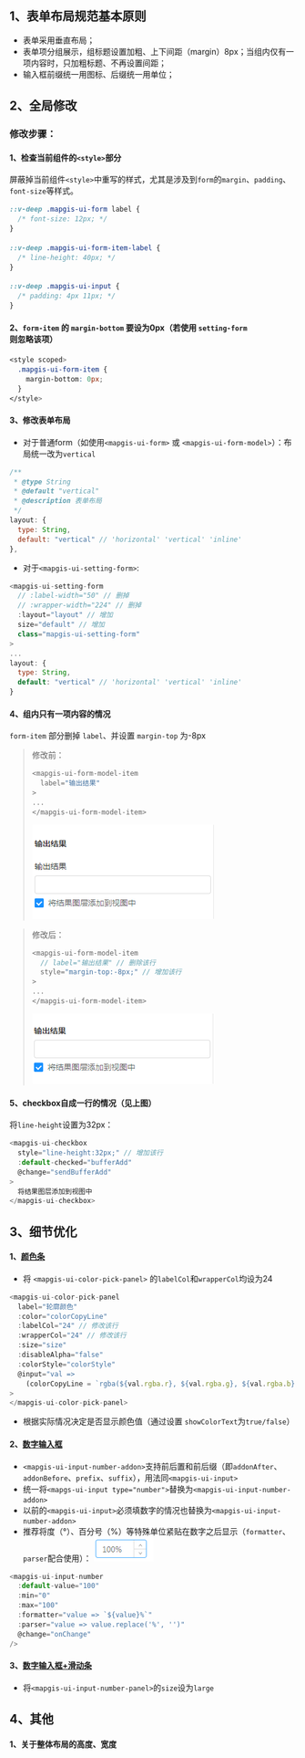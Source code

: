 ## 1、表单布局规范基本原则

* 表单采用垂直布局；
* 表单项分组展示，组标题设置加粗、上下间距（margin）8px；当组内仅有一项内容时，只加粗标题、不再设置间距；
* 输入框前缀统一用图标、后缀统一用单位；

## 2、全局修改

### 修改步骤：

#### 1、检查当前组件的`<style>`部分

屏蔽掉当前组件`<style>`中重写的样式，尤其是涉及到`form`的`margin`、`padding`、`font-size`等样式。

```css
::v-deep .mapgis-ui-form label {
  /* font-size: 12px; */
}

::v-deep .mapgis-ui-form-item-label {
  /* line-height: 40px; */
}

::v-deep .mapgis-ui-input {
  /* padding: 4px 11px; */
}
```

#### 2、`form-item` 的 `margin-bottom` 要设为0px（若使用 `setting-form` 则忽略该项）

```css
<style scoped>
  .mapgis-ui-form-item {
    margin-bottom: 0px;
  }
</style>
```

#### 3、修改表单布局

* 对于普通form（如使用`<mapgis-ui-form>` 或 `<mapgis-ui-form-model>`）：布局统一改为`vertical`
```javascript
/**
 * @type String
 * @default "vertical"
 * @description 表单布局
 */
layout: {
  type: String,
  default: "vertical" // 'horizontal' 'vertical' 'inline'
},
```

* 对于`<mapgis-ui-setting-form>`:
```javascript
<mapgis-ui-setting-form
  // :label-width="50" // 删掉
  // :wrapper-width="224" // 删掉
  :layout="layout" // 增加
  size="default" // 增加
  class="mapgis-ui-setting-form"
>
...
layout: {
  type: String,
  default: "vertical" // 'horizontal' 'vertical' 'inline'
}
```

#### 4、组内只有一项内容的情况

`form-item` 部分删掉 `label`、并设置 `margin-top` 为-8px

> 修改前：
> ```javascript
> <mapgis-ui-form-model-item
>   label="输出结果"
> >
> ...
> </mapgis-ui-form-model-item>
> ```
> ![修改前](./img/before_modify.png)

> 修改后：
> ```javascript
> <mapgis-ui-form-model-item
>   // label="输出结果" // 删除该行
>   style="margin-top:-8px;" // 增加该行
> >
> ...
> </mapgis-ui-form-model-item>
> ```
> ![修改后](./img/after_modify.png)

#### 5、checkbox自成一行的情况（见上图）

将`line-height`设置为32px：

```javascript
<mapgis-ui-checkbox
  style="line-height:32px;" // 增加该行
  :default-checked="bufferAdd"
  @change="sendBufferAdd"
>
  将结果图层添加到视图中
</mapgis-ui-checkbox>
```

## 3、细节优化

#### 1、[颜色条](../api/panel/color_pick.html)

* 将 `<mapgis-ui-color-pick-panel>` 的`labelCol`和`wrapperCol`均设为24
```javascript
<mapgis-ui-color-pick-panel
  label="轮廓颜色"
  :color="colorCopyLine"
  :labelCol="24" // 修改该行
  :wrapperCol="24" // 修改该行
  :size="size"
  :disableAlpha="false"
  :colorStyle="colorStyle"
  @input="val =>
    (colorCopyLine = `rgba(${val.rgba.r}, ${val.rgba.g}, ${val.rgba.b}, ${val.rgba.a})`)"
>
</mapgis-ui-color-pick-panel>
```

* 根据实际情况决定是否显示颜色值（通过设置 `showColorText`为`true/false`）

#### 2、[数字输入框](../api/panel/inputnumberaddon.html)

* `<mapgis-ui-input-number-addon>`支持前后置和前后缀（即`addonAfter`、`addonBefore`、`prefix`、`suffix`），用法同`<mapgis-ui-input>`
* 统一将`<mapgs-ui-input type="number">`替换为`<mapgis-ui-input-number-addon>`
* 以前的`<mapgis-ui-input>`必须填数字的情况也替换为`<mapgis-ui-input-number-addon>`
* 推荐将度（°）、百分号（%）等特殊单位紧贴在数字之后显示（`formatter`、`parser`配合使用）：     ![数字+百分号](./img/inputnumber.png)
```javascript
<mapgis-ui-input-number
  :default-value="100"
  :min="0"
  :max="100"
  :formatter="value => `${value}%`"
  :parser="value => value.replace('%', '')"
  @change="onChange"
/>
```

#### 3、[数字输入框+滑动条](../api/panel/inputnumber.html)

* 将`<mapgis-ui-input-number-panel>`的`size`设为`large`

## 4、其他

#### 1、关于整体布局的高度、宽度

